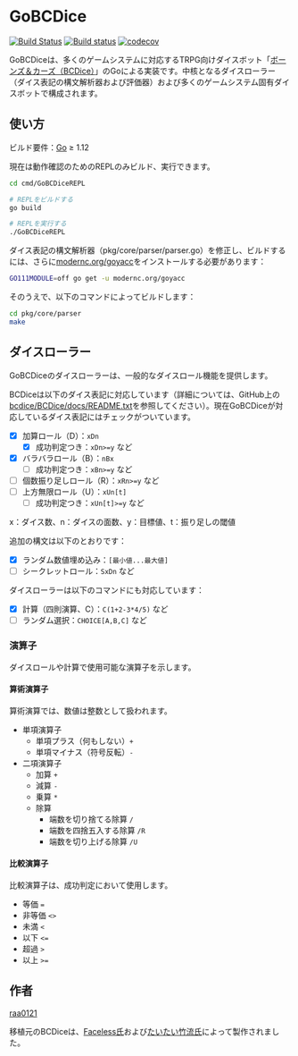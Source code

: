 # GoBCDice

[![Build Status](https://travis-ci.org/raa0121/GoBCDice.svg?branch=master)](https://travis-ci.org/raa0121/GoBCDice)
[![Build status](https://ci.appveyor.com/api/projects/status/4gl47493rao9t4b8/branch/master?svg=true)](https://ci.appveyor.com/project/raa0121/gobcdice/branch/master)
[![codecov](https://codecov.io/gh/raa0121/GoBCDice/branch/master/graph/badge.svg)](https://codecov.io/gh/raa0121/GoBCDice)

GoBCDiceは、多くのゲームシステムに対応するTRPG向けダイスボット「[ボーンズ＆カーズ（BCDice）](https://github.com/bcdice/BCDice)」のGoによる実装です。中核となるダイスローラー（ダイス表記の構文解析器および評価器）および多くのゲームシステム固有ダイスボットで構成されます。

## 使い方

ビルド要件：[Go](https://golang.org/dl/) &ge; 1.12

現在は動作確認のためのREPLのみビルド、実行できます。

```bash
cd cmd/GoBCDiceREPL

# REPLをビルドする
go build

# REPLを実行する
./GoBCDiceREPL
```

ダイス表記の構文解析器（pkg/core/parser/parser.go）を修正し、ビルドするには、さらに[modernc.org/goyacc](https://godoc.org/modernc.org/goyacc)をインストールする必要があります：

```bash
GO111MODULE=off go get -u modernc.org/goyacc
```

そのうえで、以下のコマンドによってビルドします：

```bash
cd pkg/core/parser
make
```

## ダイスローラー

GoBCDiceのダイスローラーは、一般的なダイスロール機能を提供します。

BCDiceは以下のダイス表記に対応しています（詳細については、GitHub上の[bcdice/BCDice/docs/README.txt](https://github.com/bcdice/BCDice/tree/master/docs)を参照してください）。現在GoBCDiceが対応しているダイス表記にはチェックがついています。

* [x] 加算ロール（D）：`xDn`
    * [x] 成功判定つき：`xDn>=y` など
* [x] バラバラロール（B）：`nBx`
    * [ ] 成功判定つき：`xBn>=y` など
* [ ] 個数振り足しロール（R）：`xRn>=y` など
* [ ] 上方無限ロール（U）：`xUn[t]`
    * [ ] 成功判定つき：`xUn[t]>=y` など

x：ダイス数、n：ダイスの面数、y：目標値、t：振り足しの閾値

追加の構文は以下のとおりです：

* [x] ランダム数値埋め込み：`[最小値...最大値]`
* [ ] シークレットロール：`SxDn` など

ダイスローラーは以下のコマンドにも対応しています：

* [x] 計算（四則演算、C）：`C(1+2-3*4/5)` など
* [ ] ランダム選択：`CHOICE[A,B,C]` など

### 演算子

ダイスロールや計算で使用可能な演算子を示します。

#### 算術演算子

算術演算では、数値は整数として扱われます。

* 単項演算子
    * 単項プラス（何もしない）`+`
    * 単項マイナス（符号反転）`-`
* 二項演算子
    * 加算 `+`
    * 減算 `-`
    * 乗算 `*`
    * 除算
        * 端数を切り捨てる除算 `/`
        * 端数を四捨五入する除算 `/R`
        * 端数を切り上げる除算 `/U`

#### 比較演算子

比較演算子は、成功判定において使用します。

* 等価 `=`
* 非等価 `<>`
* 未満 `<`
* 以下 `<=`
* 超過 `>`
* 以上 `>=`

## 作者

[raa0121](https://twitter.com/raa0121)

移植元のBCDiceは、[Faceless氏](https://twitter.com/Faceless192x)および[たいたい竹流氏](https://twitter.com/torgtaitai)によって製作されました。
